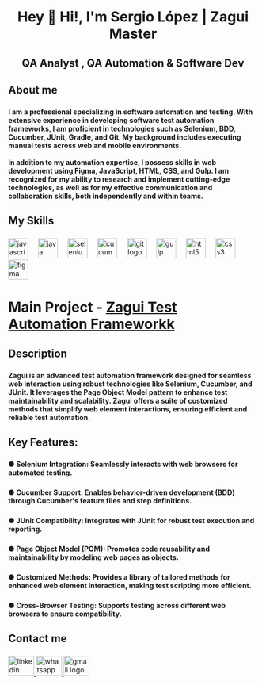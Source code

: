 <h1 align="center">Hey 👋 Hi!, I'm Sergio López | Zagui Master</h1>

###

<h2 align="center"> QA Analyst , QA  Automation & Software Dev</h2>

###

<h2 align="left">About me</h2>

###

<h4 align="left">I am a professional specializing in software automation and testing. With extensive experience in developing software test automation frameworks, I am proficient in technologies such as Selenium, BDD, Cucumber, JUnit, Gradle, and Git. My background includes executing manual tests across web and mobile environments.<br><br>In addition to my automation expertise, I possess skills in web development using Figma, JavaScript, HTML, CSS, and Gulp. I am recognized for my ability to research and implement cutting-edge technologies, as well as for my effective communication and collaboration skills, both independently and within teams.</h4>

###

<h2 align="left">My Skills</h2>

###

<div align="left">
   <img src="https://cdn.jsdelivr.net/gh/devicons/devicon/icons/javascript/javascript-original.svg" height="40" alt="javascript logo"  />
  <img width="12" />
  <img src="https://cdn.jsdelivr.net/gh/devicons/devicon/icons/java/java-original.svg" height="40" alt="java logo"  />
  <img width="12" />
  <img src="https://cdn.jsdelivr.net/gh/devicons/devicon/icons/selenium/selenium-original.svg" height="40" alt="selenium logo"  />
  <img width="12" />
  <img src="https://cdn.jsdelivr.net/gh/devicons/devicon/icons/cucumber/cucumber-plain.svg" height="40" alt="cucumber logo"  />
  <img width="12" />
  <img src="https://cdn.jsdelivr.net/gh/devicons/devicon/icons/git/git-original.svg" height="40" alt="git logo"  />
  <img width="12" />
  <img src="https://cdn.jsdelivr.net/gh/devicons/devicon/icons/gulp/gulp-plain.svg" height="40" alt="gulp logo"  />
  <img width="12" />
  <img src="https://cdn.jsdelivr.net/gh/devicons/devicon/icons/html5/html5-original.svg" height="40" alt="html5 logo"  />
  <img width="12" />
  <img src="https://cdn.jsdelivr.net/gh/devicons/devicon/icons/css3/css3-original.svg" height="40" alt="css3 logo"  />
  <img width="12" />
  <img src="https://skillicons.dev/icons?i=figma" height="40" alt="figma logo"  />

</div>

###

# Main Project - [Zagui Test Automation Frameworkk](https://github.com/Zagui-Framework/Zagui.git)

###

<h2 align="left">Description</h2>

###

<h4 align="left">Zagui is an advanced test automation framework designed for seamless web interaction using robust technologies like Selenium, Cucumber, and JUnit. It leverages the Page Object Model pattern to enhance test maintainability and scalability. Zagui offers a suite of customized methods that simplify web element interactions, ensuring efficient and reliable test automation.</h4>

###

<h2 align="left">Key Features:</h2>

###

<h4 align="left">● Selenium Integration: Seamlessly interacts with web browsers for automated testing.</h4>

###

<h4 align="left">● Cucumber Support: Enables behavior-driven development (BDD) through Cucumber's feature files and step definitions.</h4>

###

<h4 align="left">● JUnit Compatibility: Integrates with JUnit for robust test execution and reporting.</h4>

###

<h4 align="left">● Page Object Model (POM): Promotes code reusability and maintainability by modeling web pages as objects.</h4>

###

<h4 align="left">● Customized Methods: Provides a library of tailored methods for enhanced web element interaction, making test scripting more efficient.</h4>

###

<h4 align="left">● Cross-Browser Testing: Supports testing across different web browsers to ensure compatibility.</h4>

###

<h2 align="left">Contact me</h2>

###

<div align="left">
  <a href="https://www.linkedin.com/in/sergio-lopez-a39178262/" target="_blank">
    <img src="https://raw.githubusercontent.com/maurodesouza/profile-readme-generator/master/src/assets/icons/social/linkedin/default.svg" width="52" height="40" alt="linkedin logo"  />
  </a>
  <a href="https://wa.me/573003659739?text= Hola, Sergio. Espero que estés bien." target="_blank">
    <img src="https://raw.githubusercontent.com/maurodesouza/profile-readme-generator/master/src/assets/icons/social/whatsapp/default.svg" width="52" height="40" alt="whatsapp logo"  />
  </a>
  <a href="mailto:sergio.alejandro5741@gmail.com" target="_blank">
    <img src="https://raw.githubusercontent.com/maurodesouza/profile-readme-generator/master/src/assets/icons/social/gmail/default.svg" width="52" height="40" alt="gmail logo"  />
  </a>
</div>

###
